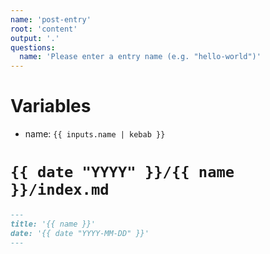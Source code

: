 ```yaml
---
name: 'post-entry'
root: 'content'
output: '.'
questions:
  name: 'Please enter a entry name (e.g. "hello-world")'
---
```


# Variables

- name: `{{ inputs.name | kebab }}`

# `{{ date "YYYY" }}/{{ name }}/index.md`

```markdown
---
title: '{{ name }}'
date: '{{ date "YYYY-MM-DD" }}'
---
```
